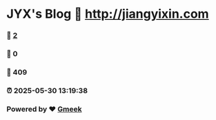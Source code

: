 # JYX's Blog :link: http://jiangyixin.com 
### :page_facing_up: [2](http://jiangyixin.com/tag.html) 
### :speech_balloon: 0 
### :hibiscus: 409 
### :alarm_clock: 2025-05-30 13:19:38 
### Powered by :heart: [Gmeek](https://github.com/Meekdai/Gmeek)
